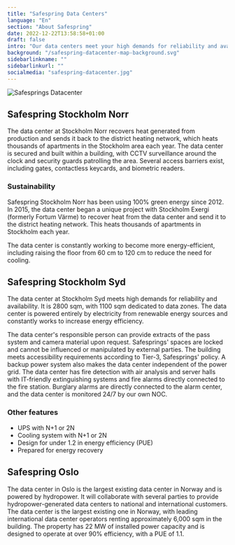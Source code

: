 ```yaml
---
title: "Safespring Data Centers"
language: "En"
section: "About Safespring"
date: 2022-12-22T13:58:58+01:00
draft: false
intro: "Our data centers meet your high demands for reliability and availability. In addition, you get a climate-smart solution because our data centers are powered 100% by electricity from renewable energy sources."
background: "/safespring-datacenter-map-background.svg"
sidebarlinkname: ""
sidebarlinkurl: ""
socialmedia: "safespring-datacenter.jpg"
---
```


![Safesprings Datacenter](/img/graphics/safespring-datacenter-map-container.svg)


## Safespring Stockholm Norr

The data center at Stockholm Norr recovers heat generated from production and sends it back to the district heating network, which heats thousands of apartments in the Stockholm area each year. The data center is secured and built within a building, with CCTV surveillance around the clock and security guards patrolling the area. Several access barriers exist, including gates, contactless keycards, and biometric readers.

### Sustainability

Safespring Stockholm Norr has been using 100% green energy since 2012. In 2015, the data center began a unique project with Stockholm Exergi (formerly Fortum Värme) to recover heat from the data center and send it to the district heating network. This heats thousands of apartments in Stockholm each year.

The data center is constantly working to become more energy-efficient, including raising the floor from 60 cm to 120 cm to reduce the need for cooling.

## Safespring Stockholm Syd

The data center at Stockholm Syd meets high demands for reliability and availability. It is 2800 sqm, with 1100 sqm dedicated to data zones. The data center is powered entirely by electricity from renewable energy sources and constantly works to increase energy efficiency.

The data center's responsible person can provide extracts of the pass system and camera material upon request. Safesprings' spaces are locked and cannot be influenced or manipulated by external parties. The building meets accessibility requirements according to Tier-3, Safesprings' policy. A backup power system also makes the data center independent of the power grid. The data center has fire detection with air analysis and server halls with IT-friendly extinguishing systems and fire alarms directly connected to the fire station. Burglary alarms are directly connected to the alarm center, and the data center is monitored 24/7 by our own NOC.

### Other features

- UPS with N+1 or 2N
- Cooling system with N+1 or 2N
- Design for under 1.2 in energy efficiency (PUE)
- Prepared for energy recovery

## Safespring Oslo

The data center in Oslo is the largest existing data center in Norway and is powered by hydropower. It will collaborate with several parties to provide hydropower-generated data centers to national and international customers. The data center is the largest existing one in Norway, with leading international data center operators renting approximately 6,000 sqm in the building. The property has 22 MW of installed power capacity and is designed to operate at over 90% efficiency, with a PUE of 1.1.

